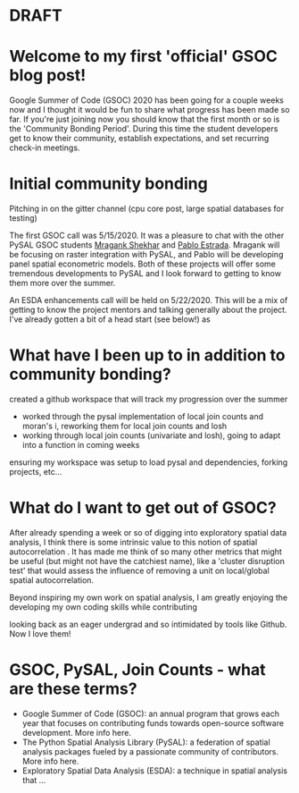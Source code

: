# DRAFT

# Welcome to my first 'official' GSOC blog post!

Google Summer of Code (GSOC) 2020 has been going for a couple weeks now and I thought it would be fun to share what progress has been made so far. If you're just joining now you should know that the first month or so is the 'Community Bonding Period'. During this time the student developers get to know their community, establish expectations, and set recurring check-in meetings. 

# Initial community bonding

Pitching in on the gitter channel (cpu core post, large spatial databases for testing)

The first GSOC call was 5/15/2020. It was a pleasure to chat with the other PySAL GSOC students [Mragank Shekhar](https://summerofcode.withgoogle.com/projects/?sp-search=pysal#5775104799145984) and [Pablo Estrada](https://summerofcode.withgoogle.com/projects/?sp-search=pysal#6472262816890880). Mragank will be focusing on raster integration with PySAL, and Pablo will be developing panel spatial econometric models. Both of these projects will offer some tremendous developments to PySAL and I look forward to getting to know them more over the summer. 

An ESDA enhancements call will be held on 5/22/2020. This will be a mix of getting to know the project mentors and talking generally about the project. I've already gotten a bit of a head start (see below!) as 

# What have I been up to in addition to community bonding?

created a github workspace that will track my progression over the summer
- worked through the pysal implementation of local join counts and moran's i, reworking them for local join counts and losh
- working through local join counts (univariate and losh), going to adapt into a function in coming weeks

ensuring my workspace was setup to load pysal and dependencies, forking projects, etc...

# What do I want to get out of GSOC?

After already spending a week or so of digging into exploratory spatial data analysis, I think there is some intrinsic value to this notion of spatial autocorrelation . It has made me think of so many other metrics that might be useful (but might not have the catchiest name), like a 'cluster disruption test' that would assess the influence of removing a unit on local/global spatial autocorrelation. 

Beyond inspiring my own work on spatial analysis, I am greatly enjoying the developing my own coding skills while contributing 

looking back as an eager undergrad and so intimidated by tools like Github. Now I love them!

# GSOC, PySAL, Join Counts - what are these terms?

- Google Summer of Code (GSOC): an annual program that grows each year that focuses on contributing funds towards open-source software development. More info here.
- The Python Spatial Analysis Library (PySAL): a federation of spatial analysis packages fueled by a passionate community of contributors. More info here. 
- Exploratory Spatial Data Analysis (ESDA): a technique in spatial analysis that ...




